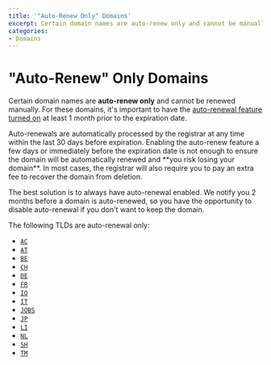 ```yaml
---
title: '"Auto-Renew Only" Domains'
excerpt: Certain domain names are auto-renew only and cannot be manually renewed.
categories:
- Domains
---
```


# "Auto-Renew" Only Domains

Certain domain names are **auto-renew only** and cannot be renewed manually. For these domains, it's important to have the [auto-renewal feature turned on](/articles/domain-auto-renewal) at least 1 month prior to the expiration date.

<warning>
Auto-renewals are automatically processed by the registrar at any time within the last 30 days before expiration. Enabling the auto-renew feature a few days or immediately before the expiration date is not enough to ensure the domain will be automatically renewed and **you risk losing your domain**. In most cases, the registrar will also require you to pay an extra fee to recover the domain from deletion.
</warning>

The best solution is to always have auto-renewal enabled. We notify you 2 months before a domain is auto-renewed, so you have the opportunity to disable auto-renewal if you don't want to keep the domain.

The following TLDs are auto-renewal only:

- [`AC`](https://dnsimple.com/tlds/ac-domains)
- [`AT`](https://dnsimple.com/tlds/at-domains)
- [`BE`](https://dnsimple.com/tlds/be-domains)
- [`CH`](https://dnsimple.com/tlds/ch-domains)
- [`DE`](https://dnsimple.com/tlds/de-domains)
- [`FR`](https://dnsimple.com/tlds/fr-domains)
- [`IO`](https://dnsimple.com/tlds/io-domains)
- [`IT`](https://dnsimple.com/tlds/it-domains)
- [`JOBS`](https://dnsimple.com/tlds/jobs-domains)
- [`JP`](https://dnsimple.com/tlds/jp-domains)
- [`LI`](https://dnsimple.com/tlds/li-domains)
- [`NL`](https://dnsimple.com/tlds/nl-domains)
- [`SH`](https://dnsimple.com/tlds/sh-domains)
- [`TM`](https://dnsimple.com/tlds/tm-domains)
